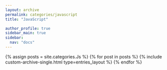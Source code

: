 ```yaml
---
layout: archive
permalink: categories/javascript
title: "JavaScript"

author_profile: true
sidebar_main: true
sidebar:
  nav: "docs"
---
```


{% assign posts = site.categories.Js %}
{% for post in posts %}
{% include custom-archive-single.html type=entries_layout %}
{% endfor %}
